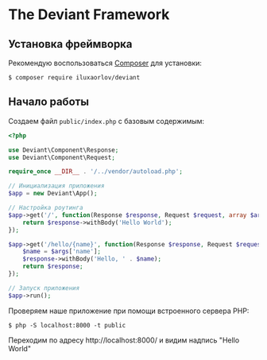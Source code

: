 # The Deviant Framework

## Установка фреймворка
Рекомендую воспользоваться [Composer](https://getcomposer.org/) для установки:

```
$ composer require iluxaorlov/deviant
```

## Начало работы
Создаем файл `public/index.php` с базовым содержимым:

```php
<?php

use Deviant\Component\Response;
use Deviant\Component\Request;

require_once __DIR__ . '/../vendor/autoload.php';

// Инициализация приложения
$app = new Deviant\App();

// Настройка роутинга
$app->get('/', function(Response $response, Request $request, array $args) {
    return $response->withBody('Hello World');
});

$app->get('/hello/{name}', function(Response $response, Request $request, array $args) {
    $name = $args['name'];
    $response->withBody('Hello, ' . $name);
    return $response;
});

// Запуск приложения
$app->run();
```

Проверяем наше приложение при помощи встроенного сервера PHP:

```
$ php -S localhost:8000 -t public
```

Переходим по адресу http://localhost:8000/ и видим надпись "Hello World"

[Composer]: https://getcomposer.org/